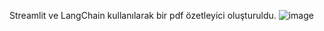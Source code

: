 Streamlit ve LangChain kullanılarak bir pdf özetleyici oluşturuldu.
![image](https://github.com/user-attachments/assets/87363440-0fc3-40c5-b045-0d6938704206)
